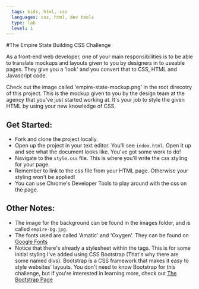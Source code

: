 ```yaml
---
  tags: kids, html, css
  languages: css, html, dev tools
  type: lab
  level: 1
---
```


#The Empire State Building CSS Challenge

As a front-end web developer, one of your main responsibilities is to be able to translate mockups and layouts given to you by designers in to useable pages. They give you a 'look' and you convert that to CSS, HTML and Javascript code.

Check out the image called 'empire-state-mockup.png' in the root direcotry of this project. This is the mockup given to you by the design team at the agency that you've just started working at. It's your job to style the given HTML by using your new knowledge of CSS.

## Get Started: 
+ Fork and clone the project locally.
+ Open up the project in your text editor. You'll see `index.html`. Open it up and see what the document looks like. You've got some work to do!
+ Navigate to the `style.css` file. This is where you'll write the css styling for your page.
+ Remember to link to the css file from your HTML page. Otherwise your styling won't be applied!
+ You can use Chrome's Developer Tools to play around with the css on the page.

## Other Notes:
+ The image for the background can be found in the images folder, and is called `empire-bg.jpg`.
+ The fonts used are called 'Amatic' and 'Oxygen'. They can be found on [Google Fonts](https://www.google.com/fonts)
+ Notice that there's already a stylesheet within the <head> tags. This is for some initial styling I've added using CSS Bootstrap (That's why there are some named divs). Bootstrap is a CSS framework that makes it easy to style websites' layouts. You don't need to know Bootstrap for this challenge, but if you're interested in learning more, check out [The Bootstrap Page](http://getbootstrap.com/)
